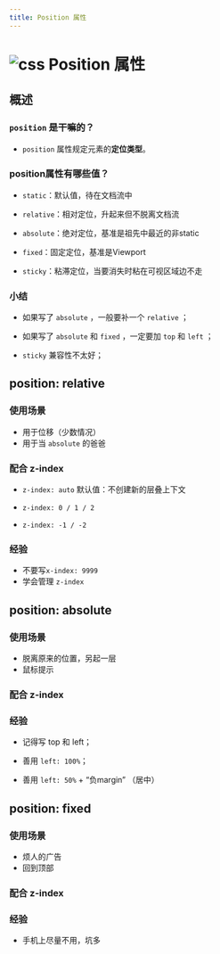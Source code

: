 ```yaml
---
title: Position 属性
---
```


# ![css](https://zhuye-1308301598.file.myqcloud.com/icons/css.png) Position 属性

## 概述

### `position` 是干嘛的？

- `position` 属性规定元素的**定位类型**。



### position属性有哪些值？

- `static`：默认值，待在文档流中
- `relative`：相对定位，升起来但不脱离文档流

- `absolute`：绝对定位，基准是祖先中最近的非static
- `fixed`：固定定位，基准是Viewport

- `sticky`：粘滞定位，当要消失时粘在可视区域边不走



### 小结

- 如果写了 `absolute` ，一般要补一个 `relative` ；
- 如果写了 `absolute` 和 `fixed` ，一定要加 `top` 和 `left` ；

- `sticky` 兼容性不太好；



## position: relative

### 使用场景

- 用于位移（少数情况）
- 用于当 `absolute` 的爸爸



### 配合 z-index

- `z-index: auto` 默认值：不创建新的层叠上下文
- `z-index: 0 / 1 / 2`

- `z-index: -1 / -2`



### 经验

- 不要写`x-index: 9999`
- 学会管理 `z-index`



## position: absolute

### 使用场景

- 脱离原来的位置，另起一层
- 鼠标提示



### 配合 z-index



### 经验

- 记得写 top 和 left；
- 善用 `left: 100%`；

- 善用 `left: 50%` + “负margin” （居中）



## position: fixed

### 使用场景

- 烦人的广告
- 回到顶部



### 配合 z-index



### 经验

- 手机上尽量不用，坑多